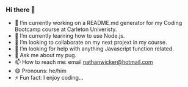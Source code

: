 ### Hi there 👋


- 🔭 I’m currently working on a README.md generator for my Coding Bootcamp course at Carleton Univeristy.
- 🌱 I’m currently learning how to use Node.js. 
- 👯 I’m looking to collaborate on my next projext in my course.
- 🤔 I’m looking for help with anything Javascript function related.
- 💬 Ask me about my pug.
- 📫 How to reach me: email nathanwicker@hotmail.com
- 😄 Pronouns: he/him
- ⚡ Fun fact: I enjoy coding...
